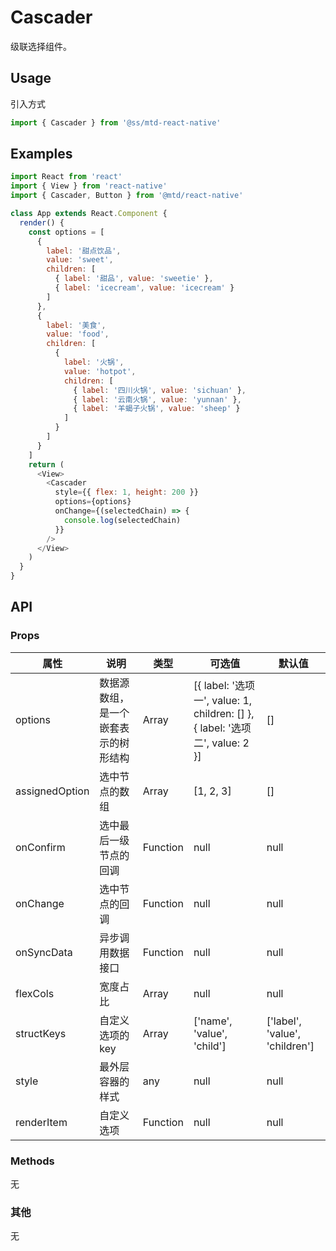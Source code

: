 # Cascader

级联选择组件。

## Usage

引入方式

```javascript
import { Cascader } from '@ss/mtd-react-native'
```

## Examples

```javascript
import React from 'react'
import { View } from 'react-native'
import { Cascader, Button } from '@mtd/react-native'

class App extends React.Component {
  render() {
    const options = [
      {
        label: '甜点饮品',
        value: 'sweet',
        children: [
          { label: '甜品', value: 'sweetie' },
          { label: 'icecream', value: 'icecream' }
        ]
      },
      {
        label: '美食',
        value: 'food',
        children: [
          {
            label: '火锅',
            value: 'hotpot',
            children: [
              { label: '四川火锅', value: 'sichuan' },
              { label: '云南火锅', value: 'yunnan' },
              { label: '羊蝎子火锅', value: 'sheep' }
            ]
          }
        ]
      }
    ]
    return (
      <View>
        <Cascader
          style={{ flex: 1, height: 200 }}
          options={options}
          onChange={(selectedChain) => {
            console.log(selectedChain)
          }}
        />
      </View>
    )
  }
}
```

## API

### Props
| 属性 | 说明 | 类型 | 可选值 | 默认值 |
| ---- | ---- | ---- | ---- | ---- |
| options | 数据源数组，是一个嵌套表示的树形结构 | Array | [{ label: '选项一', value: 1, children: [] }, { label: '选项二', value: 2 }] | [] |
| assignedOption | 选中节点的数组 | Array | [1, 2, 3] | [] |
| onConfirm | 选中最后一级节点的回调 | Function | null | null |
| onChange | 选中节点的回调 | Function | null | null |
| onSyncData | 异步调用数据接口  | Function | null | null |
| flexCols | 宽度占比  | Array | null | null |
| structKeys | 自定义选项的 key  | Array | ['name', 'value', 'child'] | ['label', 'value', 'children'] |
| style | 最外层容器的样式 | any | null | null |
| renderItem | 自定义选项 | Function | null | null |

### Methods
无

### 其他
无